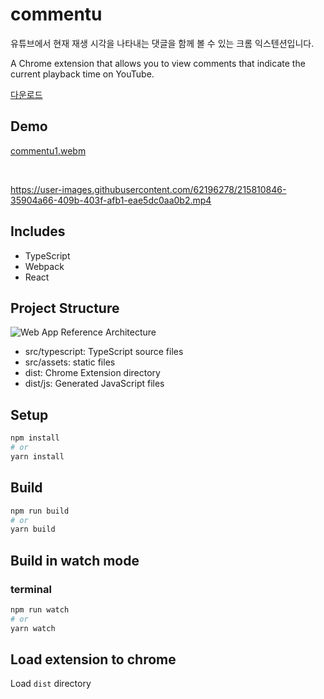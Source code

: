 # commentu

유튜브에서 현재 재생 시각을 나타내는 댓글을 함께 볼 수 있는 크롬 익스텐션입니다.

A Chrome extension that allows you to view comments that indicate the current playback time on YouTube.

[다운로드](https://chrome.google.com/webstore/detail/commentu/jcehlnipihamdcngkmlmmaaacdcnfchf?hl=ko)

## Demo

[commentu1.webm](https://user-images.githubusercontent.com/62196278/213736107-6de34d4c-dd41-4129-b765-3d6d665e955b.webm)

<br/>

https://user-images.githubusercontent.com/62196278/215810846-35904a66-409b-403f-afb1-eae5dc0aa0b2.mp4

## Includes
* TypeScript
* Webpack
* React

## Project Structure

![Web App Reference Architecture](https://user-images.githubusercontent.com/62196278/213968684-9432cc43-34ea-4159-bdff-9eb255e57a78.svg)

* src/typescript: TypeScript source files
* src/assets: static files
* dist: Chrome Extension directory
* dist/js: Generated JavaScript files

## Setup

```bash
npm install
# or
yarn install
```

## Build

```bash
npm run build
# or
yarn build
```

## Build in watch mode

### terminal

```bash
npm run watch
# or
yarn watch
```

## Load extension to chrome

Load `dist` directory

